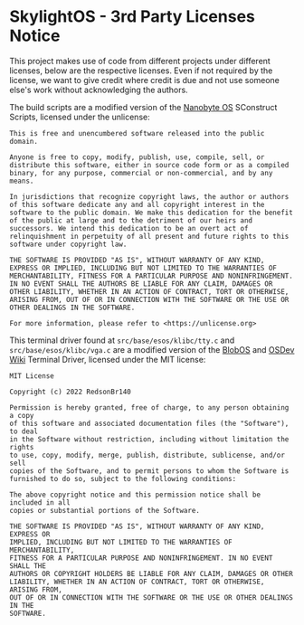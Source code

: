 # SkylightOS - 3rd Party Licenses Notice

This project makes use of code from different projects under different licenses, below are the respective licenses. Even if not required by the license, we want to give credit where credit is due and not use someone else's work without acknowledging the authors.

The build scripts are a modified version of the [Nanobyte OS](https://github.com/nanobyte-dev/nanobyte_os) SConstruct Scripts, licensed under the unlicense:

```
This is free and unencumbered software released into the public domain.

Anyone is free to copy, modify, publish, use, compile, sell, or
distribute this software, either in source code form or as a compiled
binary, for any purpose, commercial or non-commercial, and by any
means.

In jurisdictions that recognize copyright laws, the author or authors
of this software dedicate any and all copyright interest in the
software to the public domain. We make this dedication for the benefit
of the public at large and to the detriment of our heirs and
successors. We intend this dedication to be an overt act of
relinquishment in perpetuity of all present and future rights to this
software under copyright law.

THE SOFTWARE IS PROVIDED "AS IS", WITHOUT WARRANTY OF ANY KIND,
EXPRESS OR IMPLIED, INCLUDING BUT NOT LIMITED TO THE WARRANTIES OF
MERCHANTABILITY, FITNESS FOR A PARTICULAR PURPOSE AND NONINFRINGEMENT.
IN NO EVENT SHALL THE AUTHORS BE LIABLE FOR ANY CLAIM, DAMAGES OR
OTHER LIABILITY, WHETHER IN AN ACTION OF CONTRACT, TORT OR OTHERWISE,
ARISING FROM, OUT OF OR IN CONNECTION WITH THE SOFTWARE OR THE USE OR
OTHER DEALINGS IN THE SOFTWARE.

For more information, please refer to <https://unlicense.org>
```

This terminal driver found at `src/base/esos/klibc/tty.c` and `src/base/esos/klibc/vga.c` are a modified version of the [BlobOS](https://github.com/RedsonBr140/BlobOS.git) and [OSDev Wiki](wiki.osdev.org) Terminal Driver, licensed under the MIT license:
```
MIT License

Copyright (c) 2022 RedsonBr140

Permission is hereby granted, free of charge, to any person obtaining a copy
of this software and associated documentation files (the "Software"), to deal
in the Software without restriction, including without limitation the rights
to use, copy, modify, merge, publish, distribute, sublicense, and/or sell
copies of the Software, and to permit persons to whom the Software is
furnished to do so, subject to the following conditions:

The above copyright notice and this permission notice shall be included in all
copies or substantial portions of the Software.

THE SOFTWARE IS PROVIDED "AS IS", WITHOUT WARRANTY OF ANY KIND, EXPRESS OR
IMPLIED, INCLUDING BUT NOT LIMITED TO THE WARRANTIES OF MERCHANTABILITY,
FITNESS FOR A PARTICULAR PURPOSE AND NONINFRINGEMENT. IN NO EVENT SHALL THE
AUTHORS OR COPYRIGHT HOLDERS BE LIABLE FOR ANY CLAIM, DAMAGES OR OTHER
LIABILITY, WHETHER IN AN ACTION OF CONTRACT, TORT OR OTHERWISE, ARISING FROM,
OUT OF OR IN CONNECTION WITH THE SOFTWARE OR THE USE OR OTHER DEALINGS IN THE
SOFTWARE.
```